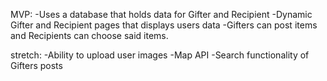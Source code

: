 MVP:
-Uses a database that holds data for Gifter and Recipient
-Dynamic Gifter and Recipient pages that displays users data
-Gifters can post items and Recipients can choose said items. 

stretch:
-Ability to upload user images
-Map API
-Search functionality of Gifters posts
